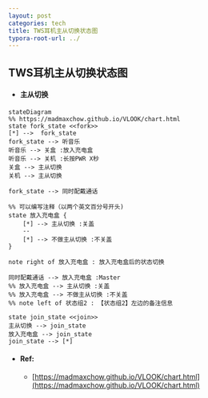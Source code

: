 ```yaml
---
layout: post
categories: tech
title: TWS耳机主从切换状态图
typora-root-url: ../
---
```

## TWS耳机主从切换状态图

- #### 主从切换

```mermaid
stateDiagram
%% https://madmaxchow.github.io/VLOOK/chart.html
state fork_state <<fork>>
[*] -->  fork_state
fork_state --> 听音乐
听音乐 --> 关盒 :放入充电盒
听音乐 --> 关机 :长按PWR X秒
关盒 --> 主从切换
关机 --> 主从切换

fork_state --> 同时配戴通话

%% 可以编写注释（以两个英文百分号开头)
state 放入充电盒 {
    [*] --> 主从切换 :关盖
    --
    [*] --> 不做主从切换 :不关盖
}

note right of 放入充电盒 : 放入充电盒后的状态切换

同时配戴通话 --> 放入充电盒 :Master
%% 放入充电盒 --> 主从切换 :关盖
%% 放入充电盒 --> 不做主从切换 :不关盖
%% note left of 状态组2 : 【状态组2】左边的备注信息

state join_state <<join>>
主从切换 --> join_state
放入充电盒 --> join_state
join_state --> [*]

```

- #### Ref:

	- [https://madmaxchow.github.io/VLOOK/chart.html](https://madmaxchow.github.io/VLOOK/chart.html)